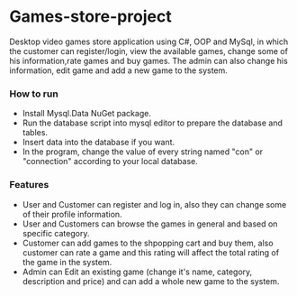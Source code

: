 # Games-store-project
Desktop video games store application using C#, OOP and MySql, in which the customer can register/login, view the available games, change some of his information,rate games and buy games. The admin can also change his information, edit game and add a new game to the system.

### How to run
* Install Mysql.Data NuGet package.
* Run the database script into mysql editor to prepare the database and tables.
* Insert data into the database if you want.
* In the program, change the value of every string named "con" or "connection" according to your local database.

### Features
* User and Customer can register and log in, also they can change some of their profile information.
* User and Customers can browse the games in general and based on specific category.
* Customer can add games to the shpopping cart and buy them, also customer can rate a game and this rating will affect the total rating of the game in the system.
* Admin can Edit an existing game (change it's name, category, description and price) and can add a whole new game to the system.
